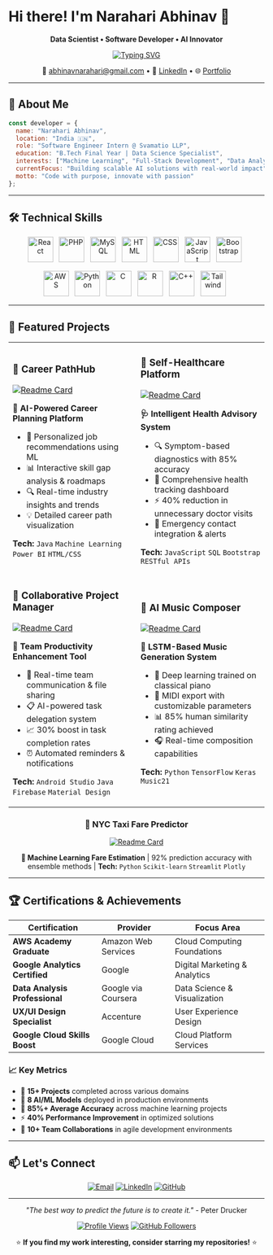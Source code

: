 # Hi there! I'm Narahari Abhinav 👋

<div align="center">
  
  **Data Scientist • Software Developer • AI Innovator**
  
  [![Typing SVG](https://readme-typing-svg.demolab.com?font=Fira+Code&pause=1000&color=2F81F7&center=true&vCenter=true&width=435&lines=Building+AI-Driven+Solutions;Transforming+Data+into+Insights;Full-Stack+Development+Enthusiast)](https://git.io/typing-svg)
  
  📧 [abhinavnarahari@gmail.com](mailto:abhinavnarahari@gmail.com) • 💼 [LinkedIn](https://linkedin.com/in/abhinav-narahari) • 🌐 [Portfolio](https://github.com/NarahariAbhinav)
  
</div>

---

## 🎯 About Me

```javascript
const developer = {
  name: "Narahari Abhinav",
  location: "India 🇮🇳",
  role: "Software Engineer Intern @ Svamatio LLP",
  education: "B.Tech Final Year | Data Science Specialist",
  interests: ["Machine Learning", "Full-Stack Development", "Data Analytics"],
  currentFocus: "Building scalable AI solutions with real-world impact",
  motto: "Code with purpose, innovate with passion"
};
```

---

## 🛠️ Technical Skills  

<p align="center">
  <!-- Row 1 -->
  <img src="https://skillicons.dev/icons?i=react" height="50" alt="React"/> &nbsp;
  <img src="https://skillicons.dev/icons?i=php" height="50" alt="PHP"/> &nbsp;
  <img src="https://skillicons.dev/icons?i=mysql" height="50" alt="MySQL"/> &nbsp;
  <img src="https://skillicons.dev/icons?i=html" height="50" alt="HTML"/> &nbsp;
  <img src="https://skillicons.dev/icons?i=css" height="50" alt="CSS"/> &nbsp;
  <img src="https://skillicons.dev/icons?i=js" height="50" alt="JavaScript"/> &nbsp;
  <img src="https://skillicons.dev/icons?i=bootstrap" height="50" alt="Bootstrap"/> &nbsp;
</p>

<p align="center">
  <!-- Row 2 -->
  <img src="https://skillicons.dev/icons?i=aws" height="50" alt="AWS"/> &nbsp;
  <img src="https://skillicons.dev/icons?i=python" height="50" alt="Python"/> &nbsp;
  <img src="https://skillicons.dev/icons?i=c" height="50" alt="C"/> &nbsp;
  <img src="https://skillicons.dev/icons?i=r" height="50" alt="R"/> &nbsp;
  <img src="https://skillicons.dev/icons?i=cpp" height="50" alt="C++"/> &nbsp;
  <img src="https://skillicons.dev/icons?i=tailwind" height="50" alt="Tailwind"/> &nbsp;
</p>


---

## 🚀 Featured Projects

<div align="center">
<table>
<tr>
<td width="50%">

### 🎯 **Career PathHub**
[![Readme Card](https://github-readme-stats.vercel.app/api/pin/?username=NarahariAbhinav&repo=CareerPathHub&theme=github_dark&hide_border=true&bg_color=0d1117&title_color=58a6ff&text_color=c9d1d9)](https://github.com/NarahariAbhinav/CareerPathHub)

**🚀 AI-Powered Career Planning Platform**
- 🎯 Personalized job recommendations using ML
- 📊 Interactive skill gap analysis & roadmaps
- 🔍 Real-time industry insights and trends
- 💡 Detailed career path visualization

**Tech:** `Java` `Machine Learning` `Power BI` `HTML/CSS`

</td>
<td width="50%">

### 🏥 **Self-Healthcare Platform**
[![Readme Card](https://github-readme-stats.vercel.app/api/pin/?username=NarahariAbhinav&repo=HealthcarePlatform&theme=github_dark&hide_border=true&bg_color=0d1117&title_color=58a6ff&text_color=c9d1d9)](https://github.com/NarahariAbhinav/HealthcarePlatform)

**🩺 Intelligent Health Advisory System**
- 🔍 Symptom-based diagnostics with 85% accuracy
- 📱 Comprehensive health tracking dashboard
- ⚡ 40% reduction in unnecessary doctor visits
- 🚨 Emergency contact integration & alerts

**Tech:** `JavaScript` `SQL` `Bootstrap` `RESTful APIs`

</td>
</tr>
<tr>
<td width="50%">

### 📱 **Collaborative Project Manager**
[![Readme Card](https://github-readme-stats.vercel.app/api/pin/?username=NarahariAbhinav&repo=ProjectManager&theme=github_dark&hide_border=true&bg_color=0d1117&title_color=58a6ff&text_color=c9d1d9)](https://github.com/NarahariAbhinav/ProjectManager)

**👥 Team Productivity Enhancement Tool**
- 💬 Real-time team communication & file sharing
- 📋 AI-powered task delegation system
- 📈 30% boost in task completion rates
- ⏰ Automated reminders & notifications

**Tech:** `Android Studio` `Java` `Firebase` `Material Design`

</td>
<td width="50%">

### 🎵 **AI Music Composer**
[![Readme Card](https://github-readme-stats.vercel.app/api/pin/?username=NarahariAbhinav&repo=MusicGeneration&theme=github_dark&hide_border=true&bg_color=0d1117&title_color=58a6ff&text_color=c9d1d9)](https://github.com/NarahariAbhinav/MusicGeneration)

**🎼 LSTM-Based Music Generation System**
- 🧠 Deep learning trained on classical piano
- 🎹 MIDI export with customizable parameters
- 📊 85% human similarity rating achieved
- 🎧 Real-time composition capabilities

**Tech:** `Python` `TensorFlow` `Keras` `Music21`

</td>
</tr>
</table>

### 🚕 **NYC Taxi Fare Predictor**
[![Readme Card](https://github-readme-stats.vercel.app/api/pin/?username=NarahariAbhinav&repo=TaxiFarePrediction&theme=github_dark&hide_border=true&bg_color=0d1117&title_color=58a6ff&text_color=c9d1d9)](https://github.com/NarahariAbhinav/TaxiFarePrediction)

**🎯 Machine Learning Fare Estimation** | 92% prediction accuracy with ensemble methods | **Tech:** `Python` `Scikit-learn` `Streamlit` `Plotly`

</div>

---

## 🏆 Certifications & Achievements

<div align="center">

| Certification | Provider | Focus Area |
|---|---|---|
| **AWS Academy Graduate** | Amazon Web Services | Cloud Computing Foundations |
| **Google Analytics Certified** | Google | Digital Marketing & Analytics |
| **Data Analysis Professional** | Google via Coursera | Data Science & Visualization |
| **UX/UI Design Specialist** | Accenture | User Experience Design |
| **Google Cloud Skills Boost** | Google Cloud | Cloud Platform Services |

</div>

### 📈 Key Metrics
- 🚀 **15+ Projects** completed across various domains
- 🤖 **8 AI/ML Models** deployed in production environments  
- 🎯 **85%+ Average Accuracy** across machine learning projects
- ⚡ **40% Performance Improvement** in optimized solutions
- 👥 **10+ Team Collaborations** in agile development environments

---

## 📫 Let's Connect

<div align="center">

[![Email](https://img.shields.io/badge/Email-D14836?style=for-the-badge&logo=gmail&logoColor=white)](mailto:abhinavnarahari@gmail.com)
[![LinkedIn](https://img.shields.io/badge/LinkedIn-0077B5?style=for-the-badge&logo=linkedin&logoColor=white)](https://linkedin.com/in/abhinav-narahari)
[![GitHub](https://img.shields.io/badge/GitHub-100000?style=for-the-badge&logo=github&logoColor=white)](https://github.com/NarahariAbhinav)

---

*"The best way to predict the future is to create it."* - Peter Drucker

[![Profile Views](https://komarev.com/ghpvc/?username=NarahariAbhinav&label=Profile%20Views&color=58a6ff&style=flat-square)](https://github.com/NarahariAbhinav)
[![GitHub Followers](https://img.shields.io/github/followers/NarahariAbhinav?label=Followers&style=flat-square&color=58a6ff)](https://github.com/NarahariAbhinav?tab=followers)

⭐ **If you find my work interesting, consider starring my repositories!** ⭐

</div>
